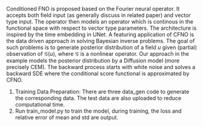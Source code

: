 Conditioned FNO is proposed based on the Fourier neural operator. It accepts both field input (as generally discuss in related paper) and vector type input. 
The operator then models an operator which is continous in the functional space with respect to vector type parameters. The architecture is inspired by the time embedding in UNet.
A featuring application of CFNO is the data driven approach in solving Bayesian inverse problems. The goal of such problems is to generate posterior distribution of a field $u$ given (partial) observation of $\mathcal{G}(u)$, where $\mathcal{G}$ is a nonlinear operator.
Our approach in the example models the posterior distribution by a Diffusion model (more precisely CEM). The backward process starts with white noise and solves a backward SDE where the conditional score functional is approximated by CFNO.

1. Training Data Preparation: There are three data_gen code to generate the corresponding data. The test data are also uploaded to reduce computational time.
2. Run train_model.py to train the model, during training, the loss and relative error of mean and std are output.
